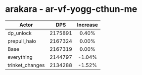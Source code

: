 # arakara - ar-vf-yogg-cthun-me
| Actor | DPS | Increase |
|---|:---:|:---:|
|dp_unlock|2175891|0.40%|
|prepull_halo|2167324|0.00%|
|Base|2167319|0.00%|
|everything|2144797|-1.04%|
|trinket_changes|2134288|-1.52%|
